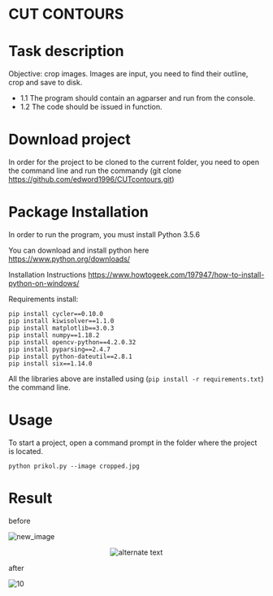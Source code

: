 # CUT CONTOURS
# Task description
Objective: crop images. Images are input, you need to find their outline, crop and save to disk. 
 - 1.1 The program should contain an agparser and run from the console. 
 - 1.2 The code should be issued in function.
 
 # Download project
 In order for the project to be cloned to the current folder, you need to open the command line and run the commandу (git clone 
  https://github.com/edword1996/CUTcontours.git)
 
# Package Installation

In order to run the program, you must install Python 3.5.6

You can download and install python here https://www.python.org/downloads/

Installation Instructions https://www.howtogeek.com/197947/how-to-install-python-on-windows/



Requirements install:
```
pip install cycler==0.10.0
pip install kiwisolver==1.1.0
pip install matplotlib==3.0.3
pip install numpy==1.18.2
pip install opencv-python==4.2.0.32
pip install pyparsing==2.4.7
pip install python-dateutil==2.8.1
pip install six==1.14.0
```
 
All the libraries above are installed using (```pip install -r requirements.txt```) the command line.


# Usage
To start a project, open a command prompt in the folder where the project is located.
```
python prikol.py --image cropped.jpg
```
# Result
before

![new_image](https://user-images.githubusercontent.com/54912523/81163337-434a5500-8f97-11ea-8911-2ee3efb02f95.jpg)


<p align="center"> 
    <img src="https://user-images.githubusercontent.com/54912523/81163337-434a5500-8f97-11ea-8911-2ee3efb02f95.jpg" alt="alternate text">
 </p>


after

![10](https://user-images.githubusercontent.com/54912523/81163394-59581580-8f97-11ea-9fa2-a2d8587eaae2.png)



